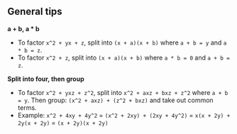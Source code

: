 ## General tips

**a + b, a * b**
* To factor `x^2 + yx + z`, split into `(x + a)(x + b)` where `a + b = y` and `a * b = z`.
* To factor `x^2 + z`, split into `(x + a)(x + b)` where `a * b = 0` and `a + b = z`.

**Split into four, then group**

* To factor `x^2 + yxz + z^2`, split into `x^2 + axz + bxz + z^2` where `a + b = y`. Then group: `(x^2 + axz) + (z^2 + bxz)` and take out common terms.
* Example: `x^2 + 4xy + 4y^2` = `(x^2 + 2xy) + (2xy + 4y^2)` = `x(x + 2y) + 2y(x + 2y)` = `(x + 2y)(x + 2y)`

